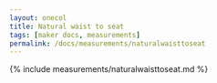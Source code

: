 ```yaml
---
layout: onecol
title: Natural waist to seat
tags: [maker docs, measurements]
permalink: /docs/measurements/naturalwaisttoseat
---
```

{% include measurements/naturalwaisttoseat.md %}
